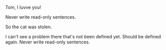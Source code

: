 Tom, I luvve you!

Never write read-only sentences.

So the cat was stolen.


I can't see a problem there that's not been defined yet.
Should be defined again.
Never write read-only sentences.
